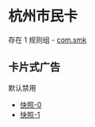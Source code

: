 # 杭州市民卡

存在 1 规则组 - [com.smk](/src/apps/com.smk.ts)

## 卡片式广告

默认禁用

- [快照-0](https://i.gkd.li/import/13402584)
- [快照-1](https://i.gkd.li/import/13425013)
